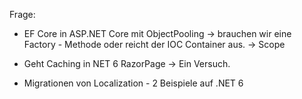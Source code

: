 

Frage:

- EF Core in ASP.NET Core mit ObjectPooling -> brauchen wir eine Factory - Methode oder reicht der IOC Container aus. -> Scope


- Geht Caching in NET 6 RazorPage -> Ein Versuch. 
- Migrationen von Localization - 2 Beispiele auf .NET 6 